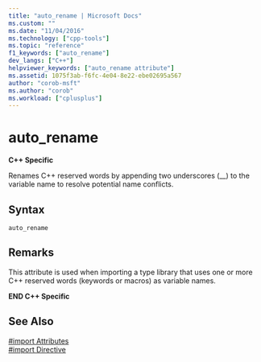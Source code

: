 ```yaml
---
title: "auto_rename | Microsoft Docs"
ms.custom: ""
ms.date: "11/04/2016"
ms.technology: ["cpp-tools"]
ms.topic: "reference"
f1_keywords: ["auto_rename"]
dev_langs: ["C++"]
helpviewer_keywords: ["auto_rename attribute"]
ms.assetid: 1075f3ab-f6fc-4e04-8e22-ebe02695a567
author: "corob-msft"
ms.author: "corob"
ms.workload: ["cplusplus"]
---
```

# auto_rename
**C++ Specific**  
  
Renames C++ reserved words by appending two underscores (__) to the variable name to resolve potential name conflicts.  
  
## Syntax  
  
```  
auto_rename  
```  
  
## Remarks 

This attribute is used when importing a type library that uses one or more C++ reserved words (keywords or macros) as variable names.  
  
 **END C++ Specific**  
  
## See Also 

[#import Attributes](../preprocessor/hash-import-attributes-cpp.md)   
[#import Directive](../preprocessor/hash-import-directive-cpp.md)